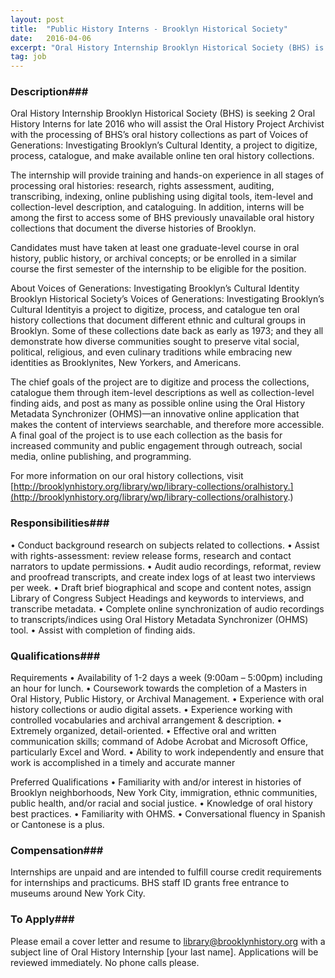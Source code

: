 ```yaml
---
layout: post
title:  "Public History Interns - Brooklyn Historical Society"
date:   2016-04-06
excerpt: "Oral History Internship Brooklyn Historical Society (BHS) is seeking 2 Oral History Interns for late 2016 who will assist the Oral History Project Archivist with the processing of BHS’s oral history collections as part of Voices of Generations: Investigating Brooklyn’s Cultural Identity, a project to digitize, process, catalogue, and make..."
tag: job
---
```


### Description###

Oral History Internship
Brooklyn Historical Society (BHS) is seeking 2 Oral History Interns for late 2016 who will assist the Oral History Project Archivist with the processing of BHS’s oral history collections as part of Voices of Generations: Investigating Brooklyn’s Cultural Identity, a project to digitize, process, catalogue, and make available online ten oral history collections. 

The internship will provide training and hands-on experience in all stages of processing oral histories: research, rights assessment, auditing, transcribing, indexing, online publishing using digital tools, item-level and collection-level description, and cataloguing. In addition, interns will be among the first to access some of BHS previously unavailable oral history collections that document the diverse histories of Brooklyn. 

Candidates must have taken at least one graduate-level course in oral history, public history, or archival concepts; or be enrolled in a similar course the first semester of the internship to be eligible for the position.

About Voices of Generations: Investigating Brooklyn’s Cultural Identity
Brooklyn Historical Society’s Voices of Generations: Investigating Brooklyn’s Cultural Identityis a project to digitize, process, and catalogue ten oral history collections that document different ethnic and cultural groups in Brooklyn. Some of these collections date back as early as 1973; and they all demonstrate how diverse communities sought to preserve vital social, political, religious, and even culinary traditions while embracing new identities as Brooklynites, New Yorkers, and Americans.

The chief goals of the project are to digitize and process the collections, catalogue them through item-level descriptions as well as collection-level finding aids, and post as many as possible online using the Oral History Metadata Synchronizer (OHMS)—an innovative online application that makes the content of interviews searchable, and therefore more accessible. A final goal of the project is to use each collection as the basis for increased community and public engagement through outreach, social media, online publishing, and programming.

For more information on our oral history collections, visit [http://brooklynhistory.org/library/wp/library-collections/oralhistory.](http://brooklynhistory.org/library/wp/library-collections/oralhistory.)


### Responsibilities###

• Conduct background research on subjects related to collections.
• Assist with rights-assessment: review release forms, research and contact narrators to update permissions.
• Audit audio recordings, reformat, review and proofread transcripts, and create index logs of at least two interviews per week.
• Draft brief biographical and scope and content notes, assign Library of Congress Subject Headings and keywords to interviews, and transcribe metadata.
• Complete online synchronization of audio recordings to transcripts/indices using Oral History Metadata Synchronizer (OHMS) tool.
• Assist with completion of finding aids.


### Qualifications###

Requirements
• Availability of 1-2 days a week (9:00am – 5:00pm) including an hour for lunch.
• Coursework towards the completion of a Masters in Oral History, Public History, or Archival Management.
• Experience with oral history collections or audio digital assets.
• Experience working with controlled vocabularies and archival arrangement & description.
• Extremely organized, detail-oriented.
• Effective oral and written communication skills; command of Adobe Acrobat and Microsoft Office, particularly Excel and Word.
• Ability to work independently and ensure that work is accomplished in a timely and accurate manner

Preferred Qualifications
• Familiarity with and/or interest in histories of Brooklyn neighborhoods, New York City, immigration, ethnic communities, public health, and/or racial and social justice.
• Knowledge of oral history best practices.
• Familiarity with OHMS.
• Conversational fluency in Spanish or Cantonese is a plus.


### Compensation###

Internships are unpaid and are intended to fulfill course credit requirements for internships and practicums. BHS staff ID grants free entrance to museums around New York City.






### To Apply###

Please email a cover letter and resume to library@brooklynhistory.org with a subject line of Oral History Internship [your last name]. Applications will be reviewed immediately. No phone calls please.





